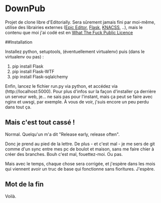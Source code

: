 DownPub
===========

Projet de clone libre d'Editorially. Sera sûrement jamais fini par moi-même, utilise des librairies externes ([Epic Editor](http://www.epiceditor.com), [Flask](http://flask.pocoo.org/), [KNACSS](http://www.knacss.com), ..), mais le contenu que moi j'ai codé est en [What The Fuck Public Licence](http://www.wtfpl.net/about/)

##Installation

Installez python, setuptools, (éventuellement virtualenv) puis (dans le virtualenv ou pas) :

1. pip install Flask
2. pip install Flask-WTF
3. pip install Flask-sqlalchemy

Enfin, lancez le fichier run.py via python, et accédez via (http://localhost:5000). Pour plus d'infos sur la façon d'installer ça derrière un serveur web, je... ne sais pas pour l'instant, mais ça peut se faire avec nginx et uwsgi, par exemple. À vous de voir, j'suis encore un peu perdu dans tout ça.

## Mais c'est tout cassé !

Normal. Quelqu'un m'a dit "Release early, release often".

Donc je prend au pied de la lettre. De plus - et c'est mal - je me sers de git comme d'un sync entre mes pc de boulot et maison, sans me faire chier à créer des branches. Bouh c'est mal, fouettez-moi. Ou pas.

Mais avec le temps, chaque chose sera corrigée, et j'espère dans les mois qui viennent avoir un truc de base qui fonctionne sans fioritures. J'espère.

## Mot de la fin

Voilà.